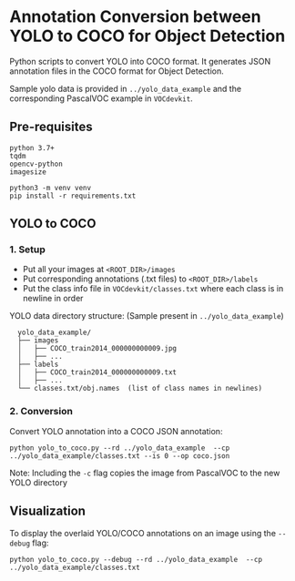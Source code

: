 # Annotation Conversion between YOLO to COCO for Object Detection

Python scripts to convert YOLO into COCO format. It generates JSON annotation files in the COCO format for Object Detection.

Sample yolo data is provided in `../yolo_data_example` and the corresponding PascalVOC example in `VOCdevkit`.

## Pre-requisites

    python 3.7+
    tqdm
    opencv-python
    imagesize

```shell
python3 -m venv venv
pip install -r requirements.txt
```

## YOLO to COCO

### 1. Setup

- Put all your images at `<ROOT_DIR>/images`
- Put corresponding annotations (.txt files) to `<ROOT_DIR>/labels`
- Put the class info file in `VOCdevkit/classes.txt` where each class is in newline in order

YOLO data directory structure: (Sample present in `../yolo_data_example`)

      yolo_data_example/
      ├── images
      │   ├── COCO_train2014_000000000009.jpg
      │   ├── ...
      ├── labels
      │   ├── COCO_train2014_000000000009.txt
      │   ├── ...
      └── classes.txt/obj.names  (list of class names in newlines)

### 2. Conversion

Convert YOLO annotation into a COCO JSON annotation:

```shell
python yolo_to_coco.py --rd ../yolo_data_example  --cp ../yolo_data_example/classes.txt --is 0 --op coco.json
```

Note: Including the `-c` flag copies the image from PascalVOC to the new YOLO directory

## Visualization

To display the overlaid YOLO/COCO annotations on an image using the `--debug` flag:

```shell
python yolo_to_coco.py --debug --rd ../yolo_data_example  --cp ../yolo_data_example/classes.txt
```
